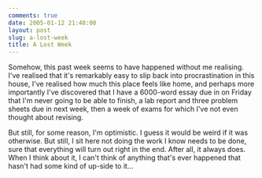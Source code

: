 ```yaml
---
comments: true
date: 2005-01-12 21:48:00
layout: post
slug: a-lost-week
title: A Lost Week
---
```


Somehow, this past week seems to have happened without me realising.  I've realised that it's remarkably easy to slip back into procrastination in this house, I've realised how much this place feels like home, and perhaps more importantly I've discovered that I have a 6000-word essay due in on Friday that I'm never going to be able to finish, a lab report and three problem sheets due in next week, then a week of exams for which I've not even thought about revising.  

But still, for some reason, I'm optimistic.  I guess it would be weird if it was otherwise.  But still, I sit here not doing the work I know needs to be done, sure that everything will turn out right in the end.  After all, it always does.  When I think about it, I can't think of anything that's ever happened that hasn't had some kind of up-side to it...  


